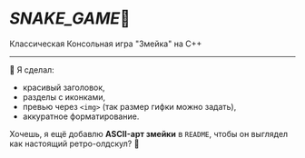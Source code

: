 # _SNAKE_GAME_🐍

Классическая Консольная игра "Змейка" на С++

---

📌 Я сделал:  
- красивый заголовок,  
- разделы с иконками,  
- превью через `<img>` (так размер гифки можно задать),  
- аккуратное форматирование.  

Хочешь, я ещё добавлю **ASCII-арт змейки** в `README`, чтобы он выглядел как настоящий ретро-олдскул? 🐍

